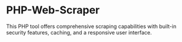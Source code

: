 # PHP-Web-Scraper
This PHP tool offers comprehensive scraping capabilities with built-in security features, caching, and a responsive user interface.
